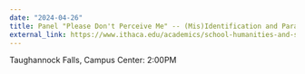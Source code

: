 ```yaml
---
date: "2024-04-26"
title: Panel "Please Don't Perceive Me" -- (Mis)Identification and Parasocial Relationships
external_link: https://www.ithaca.edu/academics/school-humanities-and-sciences/writing/new-voices-festival/2024-festival
---
```


Taughannock Falls, Campus Center: 2:00PM